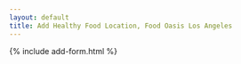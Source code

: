 ```yaml
---
layout: default
title: Add Healthy Food Location, Food Oasis Los Angeles
---
```


{% include add-form.html %}
